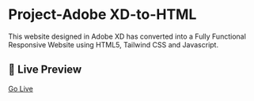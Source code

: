 # Project-Adobe XD-to-HTML

This website designed in Adobe XD has converted into a Fully Functional Responsive Website
using HTML5, Tailwind CSS and Javascript.

## 🔗 Live Preview

[Go Live](saddamhossain.com/nft-galaxy/index.html)
